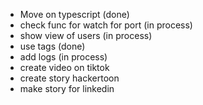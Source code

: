 - Move on typescript (done)
- check func for watch for port (in process)
- show view of users (in process)
- use tags (done)
- add logs (in process)
- create video on tiktok
- create story hackertoon
- make story for linkedin
